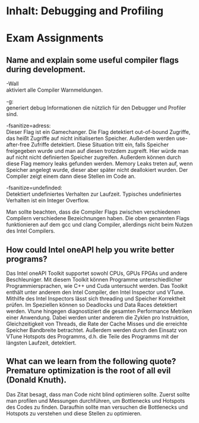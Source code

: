 # Inhalt: Debugging and Profiling
 

# Exam Assignments 



## Name and explain some useful compiler flags during development.

-Wall  
aktiviert alle Compiler Warnmeldungen.

-g:  
generiert debug Informationen die nützlich für den Debugger und Profiler sind.

-fsanitize=adress:  
Dieser Flag ist ein Gamechanger. Die Flag detektiert out-of-bound Zugriffe, das heißt Zugriffe auf nicht initialiserten Speicher. Außerdem werden use-after-free Zufriffe detektiert. Diese Situation tritt ein, falls Speicher freigegeben wurde und man auf diesen trotzdem zugreift. Hier würde man auf nicht nicht definierten Speicher zugreifen. Außerdem können durch diese Flag memory leaks gefunden werden. Memory Leaks treten auf, wenn Speicher angelegt wurde, dieser aber später nicht deallokiert wurden. Der Compiler zeigt einem dann diese Stellen im Code an.

-fsanitize=undefinded:  
Detektiert undefiniertes Verhalten zur Laufzeit. Typisches undefiniertes Verhalten ist ein Integer Overflow.

Man sollte beachten, dass die Compiler Flags zwischen verschiedenen Compilern verschiedene Bezeichnungen haben. Die oben genannten Flags funktionieren auf dem gcc und clang Compiler, allerdings nicht beim Nutzen des Intel Compilers.


## How could Intel oneAPI help you write better programs?

Das Intel oneAPI Toolkit supportet sowohl CPUs, GPUs FPGAs und andere Beschleuniger. Mit diesem Toolkit können Programme unterschiedlicher Programmiersprachen, wie C++ und Cuda untersucht werden. Das Toolkit enthält unter anderem den Intel Compiler, den Intel Inspector und VTune. Mithilfe des Intel Inspectors lässt sich threading und Speicher Korrektheit prüfen. Im Speziellen können so Deadlocks und Data Races detektiert werden. Vtune hingegen diagnostiziert die gesamten Performance Metriken einer Anwendung. Dabei werden unter anderem die Zyklen pro Instruktion, Gleichzeitigkeit von Threads, die Rate der Cache Misses und die erreichte Speicher Bandbreite betrachtet. Außerdem werden durch den Einsatz von VTune Hotspots des Programms, d.h. die Teile des Programms mit der längsten Laufzeit, detektiert. 



## What can we learn from the following quote? Premature optimization is the root of all evil (Donald Knuth).

Das Zitat besagt, dass man Code nicht blind optimieren sollte. Zuerst sollte man profilen und Messungen durchführen, um Bottlenecks und Hotspots des Codes zu finden. Daraufhin sollte man versuchen die Bottlenecks und Hotspots zu verstehen und diese Stellen zu optimieren.
